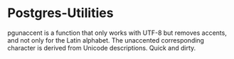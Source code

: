# Postgres-Utilities

pgunaccent is a function that only works with UTF-8 but removes accents, and not only for the Latin alphabet. The unaccented corresponding character is derived from Unicode descriptions. Quick and dirty.
